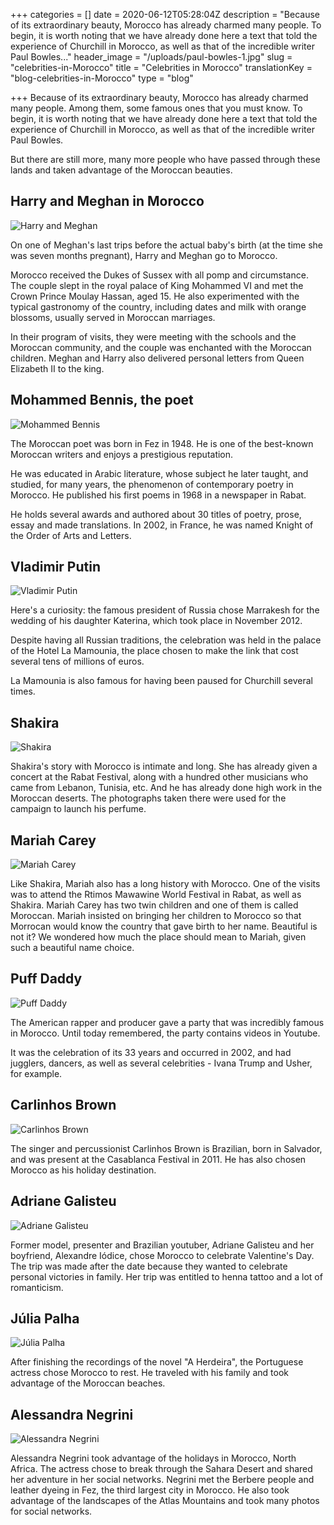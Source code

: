 +++
categories = []
date = 2020-06-12T05:28:04Z
description = "Because of its extraordinary beauty, Morocco has already charmed many people. To begin, it is worth noting that we have already done here a text that told the experience of Churchill in Morocco, as well as that of the incredible writer Paul Bowles..."
header_image = "/uploads/paul-bowles-1.jpg"
slug = "celebrities-in-Morocco"
title = "Celebrities in Morocco"
translationKey = "blog-celebrities-in-Morocco"
type = "blog"

+++
Because of its extraordinary beauty, Morocco has already charmed many people. Among them, some famous ones that you must know. To begin, it is worth noting that we have already done here a text that told the experience of Churchill in Morocco, as well as that of the incredible writer Paul Bowles.

But there are still more, many more people who have passed through these lands and taken advantage of the Moroccan beauties.

## **Harry and Meghan in Morocco**

![Harry and Meghan](/uploads/1024px-prince_harry_and_ms-_markle_visit_catalyst_inc_-39205685280.jpg "Harry and Meghan")

On one of Meghan's last trips before the actual baby's birth (at the time she was seven months pregnant), Harry and Meghan go to Morocco.

Morocco received the Dukes of Sussex with all pomp and circumstance. The couple slept in the royal palace of King Mohammed VI and met the Crown Prince Moulay Hassan, aged 15. He also experimented with the typical gastronomy of the country, including dates and milk with orange blossoms, usually served in Moroccan marriages.

In their program of visits, they were meeting with the schools and the Moroccan community, and the couple was enchanted with the Moroccan children. Meghan and Harry also delivered personal letters from Queen Elizabeth II to the king.

## **Mohammed Bennis, the poet**

![Mohammed Bennis](/uploads/moroccan-poet-mohammed-bennis.jpg "Mohammed Bennis")

The Moroccan poet was born in Fez in 1948. He is one of the best-known Moroccan writers and enjoys a prestigious reputation.

He was educated in Arabic literature, whose subject he later taught, and studied, for many years, the phenomenon of contemporary poetry in Morocco. He published his first poems in 1968 in a newspaper in Rabat.

He holds several awards and authored about 30 titles of poetry, prose, essay and made translations. In 2002, in France, he was named Knight of the Order of Arts and Letters.

## **Vladimir Putin**

![Vladimir Putin](/uploads/vladimir_putin.jpg "Vladimir Putin")

Here's a curiosity: the famous president of Russia chose Marrakesh for the wedding of his daughter Katerina, which took place in November 2012.

Despite having all Russian traditions, the celebration was held in the palace of the Hotel La Mamounia, the place chosen to make the link that cost several tens of millions of euros.

La Mamounia is also famous for having been paused for Churchill several times.

## **Shakira**

![Shakira](/uploads/shakira.jpg "Shakira")

Shakira's story with Morocco is intimate and long. She has already given a concert at the Rabat Festival, along with a hundred other musicians who came from Lebanon, Tunisia, etc. And he has already done high work in the Moroccan deserts. The photographs taken there were used for the campaign to launch his perfume.

## **Mariah Carey**

![Mariah Carey](/uploads/mariah-carey-holding-a-microphone-65702.jpg "Mariah Carey")

Like Shakira, Mariah also has a long history with Morocco. One of the visits was to attend the Rtimos Mawawine World Festival in Rabat, as well as Shakira. Mariah Carey has two twin children and one of them is called Moroccan. Mariah insisted on bringing her children to Morocco so that Morrocan would know the country that gave birth to her name. Beautiful is not it? We wondered how much the place should mean to Mariah, given such a beautiful name choice.

## **Puff Daddy**

![Puff Daddy](/uploads/puff_daddy.jpg "Puff Daddy")

The American rapper and producer gave a party that was incredibly famous in Morocco. Until today remembered, the party contains videos in Youtube.

It was the celebration of its 33 years and occurred in 2002, and had jugglers, dancers, as well as several celebrities - Ivana Trump and Usher, for example.

## **Carlinhos Brown**

![Carlinhos Brown](/uploads/carlinhos_brown_008.jpg "Carlinhos Brown")

The singer and percussionist Carlinhos Brown is Brazilian, born in Salvador, and was present at the Casablanca Festival in 2011. He has also chosen Morocco as his holiday destination.

## **Adriane Galisteu**

![Adriane Galisteu](/uploads/adriane_galisteu_003.jpg "Adriane Galisteu")

Former model, presenter and Brazilian youtuber, Adriane Galisteu and her boyfriend, Alexandre Iódice, chose Morocco to celebrate Valentine's Day. The trip was made after the date because they wanted to celebrate personal victories in family. Her trip was entitled to henna tattoo and a lot of romanticism.

## **Júlia Palha**

![Júlia Palha](/uploads/1ee1yojubke41.jpg "Júlia Palha")

After finishing the recordings of the novel "A Herdeira", the Portuguese actress chose Morocco to rest. He traveled with his family and took advantage of the Moroccan beaches.

## **Alessandra Negrini**

![Alessandra Negrini](/uploads/alessandra_negrini.jpg "Alessandra Negrini")

Alessandra Negrini took advantage of the holidays in Morocco, North Africa. The actress chose to break through the Sahara Desert and shared her adventure in her social networks. Negrini met the Berbere people and leather dyeing in Fez, the third largest city in Morocco. He also took advantage of the landscapes of the Atlas Mountains and took many photos for social networks.
